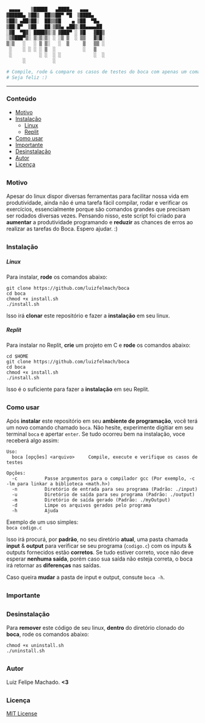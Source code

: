 ```bash
 ▄▄▄▄    ▒█████   ▄████▄   ▄▄▄      
▓█████▄ ▒██▒  ██▒▒██▀ ▀█  ▒████▄    
▒██▒ ▄██▒██░  ██▒▒▓█    ▄ ▒██  ▀█▄  
▒██░█▀  ▒██   ██░▒▓▓▄ ▄██▒░██▄▄▄▄██ 
░▓█  ▀█▓░ ████▓▒░▒ ▓███▀ ░ ▓█   ▓██▒
░▒▓███▀▒░ ▒░▒░▒░ ░ ░▒ ▒  ░ ▒▒   ▓▒█░
▒░▒   ░   ░ ▒ ▒░   ░  ▒     ▒   ▒▒ ░
 ░    ░ ░ ░ ░ ▒  ░          ░   ▒   
 ░          ░ ░  ░ ░            ░  ░
      ░          ░                  

# Compile, rode & compare os casos de testes do boca com apenas um comando.
# Seja feliz :)
```
---
### Conteúdo

- [Motivo](#motivo)
- [Instalação](#instalacao)
  - [Linux](#linux)
  - [Replit](#replit)
- [Como usar](#como-usar)
- [Importante](#importante)
- [Desinstalação](#desinstalacao)
- [Autor](#autor)
- [Licença](#licenca)

<a name="motivo"></a>
---
### Motivo

Apesar do linux dispor diversas ferramentas para facilitar nossa vida em produtividade, ainda não é uma tarefa fácil compilar, rodar e verificar os exercícios, essencialmente porque são comandos grandes que precisam ser rodados diversas vezes. Pensando nisso, este script foi criado para **aumentar** a produtividade programando e **reduzir** as chances de erros ao realizar as tarefas do Boca. Espero ajudar. :)

<a name="instalacao"></a>
---
### Instalação

<a name="linux"></a>

##### Linux

Para instalar, **rode** os comandos abaixo:

```
git clone https://github.com/luizfelmach/boca
cd boca
chmod +x install.sh
./install.sh
```
Isso irá **clonar** este repositório e fazer a **instalação** em seu linux.

<a name="replit"></a>

##### Replit

Para instalar no Replit, **crie** um projeto em C e **rode** os comandos abaixo:
```
cd $HOME
git clone https://github.com/luizfelmach/boca
cd boca
chmod +x install.sh
./install.sh
```
Isso é o suficiente para fazer a **instalação** em seu Replit.

<a name="como-usar"></a>
---
### Como usar

Após **instalar** este repositório em seu **ambiente de programação**, você terá um novo comando chamado `boca`. Não hesite, experimente digitiar em seu terminal `boca` e apertar `enter`. Se tudo ocorreu bem na instalação, voce receberá algo assim:
```
Uso:
  boca [opções] <arquivo>     Compile, execute e verifique os casos de testes

Opções:
  -c          Passe argumentos para o compilador gcc (Por exemplo, -c -lm para linkar a biblioteca <math.h>)
  -n          Diretório de entrada para seu programa (Padrão: ./input)
  -u          Diretório de saída para seu programa (Padrão: ./output)
  -m          Diretório de saída gerado (Padrão: ./myOutput)
  -d          Limpe os arquivos gerados pelo programa
  -h          Ajuda
```
Exemplo de um uso simples:
<br>
`boca codigo.c`

Isso irá procurá, por **padrão**, no seu diretório **atual**, uma pasta chamada **input** & **output** para verificar se seu programa (`codigo.c`) com os inputs & outputs fornecidos estão **corretos**.
Se tudo estiver correto, voce não deve esperar **nenhuma saída**, porém caso sua saída não esteja correta, o boca irá retornar as **diferenças** nas saídas.

Caso queira **mudar** a pasta de input e output, consute `boca -h`.

<a name="importante"></a>
---
### Importante

<a name="desinstalacao"></a>
---
### Desinstalação

Para **remover** este código de seu linux, **dentro** do diretório clonado do **boca**, rode os comandos abaixo:
```
chmod +x uninstall.sh
./uninstall.sh
```
<a name="autor"></a>
---
### Autor

Luiz Felipe Machado. **<3**

<a name="licenca"></a>
---
### Licença

[MIT License](./LICENSE)
